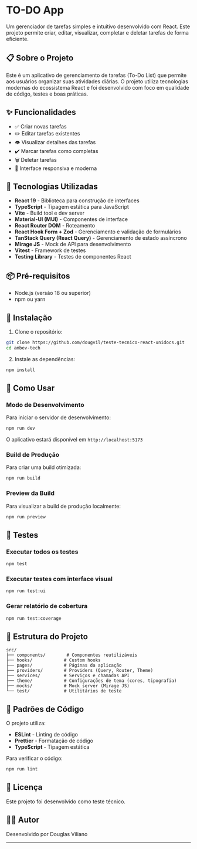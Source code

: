# TO-DO App

Um gerenciador de tarefas simples e intuitivo desenvolvido com React. Este projeto permite criar, editar, visualizar, completar e deletar tarefas de forma eficiente.

## 📋 Sobre o Projeto

Este é um aplicativo de gerenciamento de tarefas (To-Do List) que permite aos usuários organizar suas atividades diárias. O projeto utiliza tecnologias modernas do ecossistema React e foi desenvolvido com foco em qualidade de código, testes e boas práticas.

## ✨ Funcionalidades

- ✅ Criar novas tarefas
- ✏️ Editar tarefas existentes
- 👁️ Visualizar detalhes das tarefas
- ✔️ Marcar tarefas como completas
- 🗑️ Deletar tarefas
- 📱 Interface responsiva e moderna

## 🚀 Tecnologias Utilizadas

- **React 19** - Biblioteca para construção de interfaces
- **TypeScript** - Tipagem estática para JavaScript
- **Vite** - Build tool e dev server
- **Material-UI (MUI)** - Componentes de interface
- **React Router DOM** - Roteamento
- **React Hook Form + Zod** - Gerenciamento e validação de formulários
- **TanStack Query (React Query)** - Gerenciamento de estado assíncrono
- **Mirage JS** - Mock de API para desenvolvimento
- **Vitest** - Framework de testes
- **Testing Library** - Testes de componentes React

## 📦 Pré-requisitos

- Node.js (versão 18 ou superior)
- npm ou yarn

## 🔧 Instalação

1. Clone o repositório:

```bash
git clone https://github.com/dougvil/teste-tecnico-react-unidocs.git
cd ambev-tech
```

2. Instale as dependências:

```bash
npm install
```

## 🎯 Como Usar

### Modo de Desenvolvimento

Para iniciar o servidor de desenvolvimento:

```bash
npm run dev
```

O aplicativo estará disponível em `http://localhost:5173`

### Build de Produção

Para criar uma build otimizada:

```bash
npm run build
```

### Preview da Build

Para visualizar a build de produção localmente:

```bash
npm run preview
```

## 🧪 Testes

### Executar todos os testes

```bash
npm test
```

### Executar testes com interface visual

```bash
npm run test:ui
```

### Gerar relatório de cobertura

```bash
npm run test:coverage
```

## 📁 Estrutura do Projeto

```
src/
├── components/        # Componentes reutilizáveis
├── hooks/            # Custom hooks
├── pages/            # Páginas da aplicação
├── providers/        # Providers (Query, Router, Theme)
├── services/         # Serviços e chamadas API
├── theme/            # Configurações de tema (cores, tipografia)
├── mocks/            # Mock server (Mirage JS)
└── test/             # Utilitários de teste
```

## 🎨 Padrões de Código

O projeto utiliza:

- **ESLint** - Linting de código
- **Prettier** - Formatação de código
- **TypeScript** - Tipagem estática

Para verificar o código:

```bash
npm run lint
```

## 📝 Licença

Este projeto foi desenvolvido como teste técnico.

## 👨‍💻 Autor

Desenvolvido por Douglas Viliano

---
